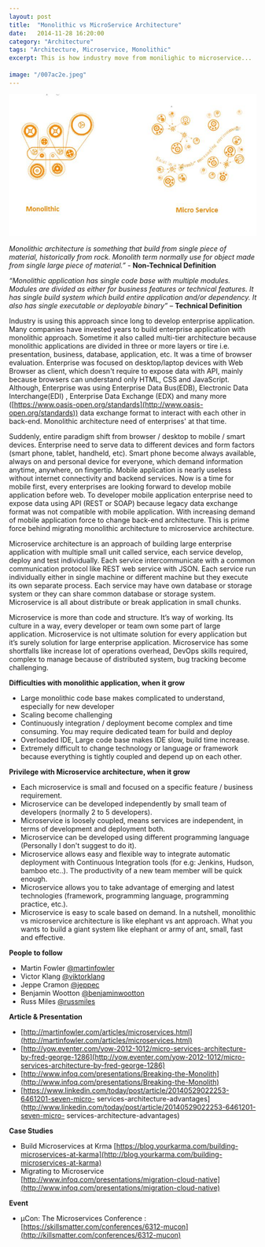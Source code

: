 ```yaml
---
layout: post
title:  "Monolithic vs MicroService Architecture"
date:   2014-11-28 16:20:00
category: "Architecture"
tags: "Architecture, Microservice, Monolithic"
excerpt: This is how industry move from monilighic to microservice... 

image: "/007ac2e.jpeg"
---
```


<img src="/assets/images/posts/007ac2e.png" alt="Monolithic vs MicroService Architecture" class="img-responsive">

*Monolithic architecture is something that build from single piece of material, historically from rock. Monolith term normally use for object made from single large piece of material.”* - **Non-Technical Definition**

*“Monolithic application has single code base with multiple modules. Modules are divided as either for business features or technical features. It has single build system which build entire application and/or dependency. It also has single executable or deployable binary”* – **Technical Definition**

Industry is using this approach since long to develop enterprise application. Many companies have invested years to build enterprise application with monolithic approach. Sometime it also called multi-tier architecture because monolithic applications are divided in three or more layers or tire i.e. presentation, business, database, application, etc. It was a time of browser evaluation. Enterprise was focused on desktop/laptop devices with Web Browser as client, which doesn't require to expose data with API, mainly because browsers can understand only HTML, CSS and JavaScript. Although, Enterprise was using Enterprise Data Bus(EDB), Electronic Data Interchange(EDI) , Enterprise Data Exchange (EDX) and many more ([https://www.oasis-open.org/standards](http://www.oasis-open.org/standards)) data exchange format to interact with each other in back-end. Monolithic architecture need of enterprises' at that time.

Suddenly, entire paradigm shift from browser / desktop to mobile / smart devices. Enterprise need to serve data to different devices and form factors (smart phone, tablet, handheld, etc). Smart phone become always available, always on and personal device for everyone, which demand information anytime, anywhere, on fingertip. Mobile application is nearly useless without internet connectivity and backend services. Now is a time for mobile first, every enterprises are looking forward to develop mobile application before web. To developer mobile application enterprise need to expose data using API (REST or SOAP) because legacy data exchange format was not compatible with mobile application. With increasing demand of mobile application force to change back-end architecture. This is prime force behind migrating monolithic architecture to microservice architecture.

Microservice architecture is an approach of building large enterprise application with multiple small unit called service, each service develop, deploy and test individually. Each service intercommunicate with a common communication protocol like REST web service with JSON. Each service run individually either in single machine or different machine but they execute its own separate process. Each service may have own database or storage system or they can share common database or storage system. Microservice is all about distribute or break application in small chunks.

Microservice is more than code and structure. It’s way of working. Its culture in a way, every developer or team own some part of large application. Microservice is not ultimate solution for every application but it’s surely solution for large enterprise application. Microservice has some shortfalls like increase lot of operations overhead, DevOps skills required, complex to manage because of distributed system, bug tracking become challenging.

**Difficulties with monolithic application, when it grow**

* Large monolithic code base makes complicated to understand, especially for new developer
* Scaling become challenging
* Continuously integration / deployment become complex and time consuming. You may require dedicated team for build and deploy
* Overloaded IDE, Large code base makes IDE slow, build time increase.
* Extremely difficult to change technology or language or framework because everything is tightly coupled and depend up on each other.

**Privilege with Microservice architecture, when it grow**

* Each microservice is small and focused on a specific feature / business requirement.
* Microservice can be developed independently by small team of developers (normally 2 to 5 developers).
* Microservice is loosely coupled, means services are independent, in terms of development and deployment both.
* Microservice can be developed using different programming language (Personally I don't suggest to do it).
* Microservice allows easy and flexible way to integrate automatic deployment with Continuous Integration tools (for e.g: Jenkins, Hudson, bamboo etc..).
The productivity of a new team member will be quick enough.
* Microservice allows you to take advantage of emerging and latest technologies (framework, programming language, programming practice, etc.).
* Microservice is easy to scale based on demand.
In a nutshell, monolithic vs microservice architecture is like elephant vs ant approach. What you wants to build a giant system like elephant or army of ant, small, fast and effective.

**People to follow**

* Martin Fowler [@martinfowler](http://twitter.com/@martinfowler)
* Victor Klang [@viktorklang](http://twitter.com/@viktorklang)
* Jeppe Cramon [@jeppec](http://twitter.com/@jeppec)
* Benjamin Wootton [@benjaminwootton](http://twitter.com/@benjaminwootton)
* Russ Miles [@russmiles](http://twitter.com/@russmiles)

**Article & Presentation**

* [http://martinfowler.com/articles/microservices.html](http://martinfowler.com/articles/microservices.html)
* [http://yow.eventer.com/yow-2012-1012/micro-services-architecture-by-fred-george-1286](http://yow.eventer.com/yow-2012-1012/micro-services-architecture-by-fred-george-1286)
* [http://www.infoq.com/presentations/Breaking-the-Monolith](http://www.infoq.com/presentations/Breaking-the-Monolith)
* [https://www.linkedin.com/today/post/article/20140529022253-6461201-seven-micro-
services-architecture-advantages](http://www.linkedin.com/today/post/article/20140529022253-6461201-seven-micro-
services-architecture-advantages)

**Case Studies**

* Build Microservices at Krma [https://blog.yourkarma.com/building-microservices-at-karma](http://blog.yourkarma.com/building-microservices-at-karma)
* Migrating to Microservice [http://www.infoq.com/presentations/migration-cloud-native](http://www.infoq.com/presentations/migration-cloud-native)


**Event**

* µCon: The Microservices Conference : [https://skillsmatter.com/conferences/6312-mucon](http://killsmatter.com/conferences/6312-mucon)